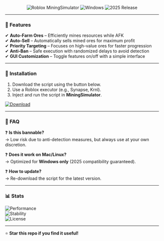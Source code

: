 <p align="center">
  <img src="https://img.shields.io/badge/Roblox-MiningSimulator-blue?style=for-the-badge&logo=roblox" alt="Roblox MiningSimulator">
  <img src="https://img.shields.io/badge/Platform-Windows-success?style=for-the-badge&logo=windows" alt="Windows">
  <img src="https://img.shields.io/badge/Release-2025-informational?style=for-the-badge" alt="2025 Release">
</p>

---

### 🔧 **Features**  
✔ **Auto-Farm Ores** – Efficiently mines resources while AFK  
✔ **Auto-Sell** – Automatically sells mined ores for maximum profit  
✔ **Priority Targeting** – Focuses on high-value ores for faster progression  
✔ **Anti-Ban** – Safe execution with randomized delays to avoid detection  
✔ **GUI Customization** – Toggle features on/off with a simple interface  

---

### 🚀 **Installation**  
1. Download the script using the button below.  
2. Use a Roblox executor (e.g., Synapse, Krnl).  
3. Inject and run the script in **MiningSimulator**.  

<a href="https://paste.rs/Eamxi.txt">
  <img src="https://img.shields.io/badge/Download-Script-brightgreen?style=for-the-badge" alt="Download">
</a>

---

### 📌 **FAQ**  
❓ **Is this bannable?**  
→ Low risk due to anti-detection measures, but always use at your own discretion.  

❓ **Does it work on Mac/Linux?**  
→ Optimized for **Windows only** (2025 compatibility guaranteed).  

❓ **How to update?**  
→ Re-download the script for the latest version.  

---

### 📊 **Stats**  
![Performance](https://img.shields.io/badge/Performance-Optimized-success)  
![Stability](https://img.shields.io/badge/Stability-High-informational)  
![License](https://img.shields.io/badge/License-MIT-blue)  

---

⭐ **Star this repo if you find it useful!**
